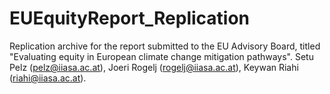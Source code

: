# EUEquityReport_Replication
Replication archive for the report submitted to the EU Advisory Board, titled "Evaluating equity in European climate change mitigation pathways". Setu Pelz (pelz@iiasa.ac.at), Joeri Rogelj (rogelj@iiasa.ac.at), Keywan Riahi (riahi@iiasa.ac.at).


